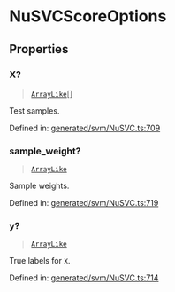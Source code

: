 # NuSVCScoreOptions

## Properties

### X?

> [`ArrayLike`](../types/ArrayLike.md)[]

Test samples.

Defined in:  [generated/svm/NuSVC.ts:709](https://github.com/transitive-bullshit/scikit-learn-ts/blob/92ab806/packages/sklearn/src/generated/svm/NuSVC.ts#L709)

### sample\_weight?

> [`ArrayLike`](../types/ArrayLike.md)

Sample weights.

Defined in:  [generated/svm/NuSVC.ts:719](https://github.com/transitive-bullshit/scikit-learn-ts/blob/92ab806/packages/sklearn/src/generated/svm/NuSVC.ts#L719)

### y?

> [`ArrayLike`](../types/ArrayLike.md)

True labels for `X`.

Defined in:  [generated/svm/NuSVC.ts:714](https://github.com/transitive-bullshit/scikit-learn-ts/blob/92ab806/packages/sklearn/src/generated/svm/NuSVC.ts#L714)
